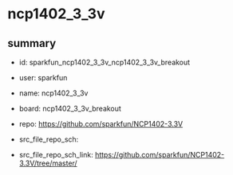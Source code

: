 # ncp1402_3_3v
 
## summary 
* id: sparkfun_ncp1402_3_3v_ncp1402_3_3v_breakout
* user: sparkfun
* name: ncp1402_3_3v
* board: ncp1402_3_3v_breakout
* repo: https://github.com/sparkfun/NCP1402-3.3V



* src_file_repo_sch: 
* src_file_repo_sch_link: https://github.com/sparkfun/NCP1402-3.3V/tree/master/






